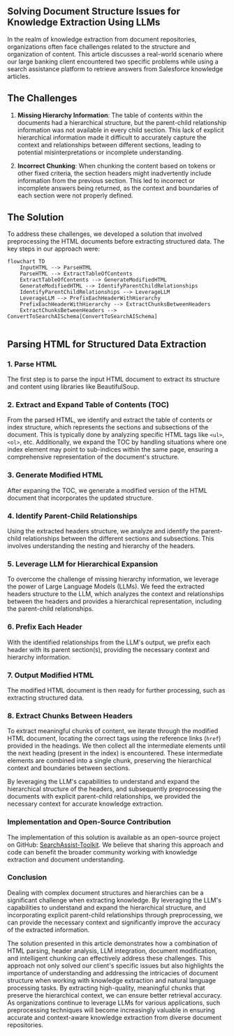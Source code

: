 ## Solving Document Structure Issues for Knowledge Extraction Using LLMs

In the realm of knowledge extraction from document repositories, organizations often face challenges related to the structure and organization of content. This article discusses a real-world scenario where our large banking client encountered two specific problems while using a search assistance platform to retrieve answers from Salesforce knowledge articles.

## The Challenges

1. **Missing Hierarchy Information**: The table of contents within the documents had a hierarchical structure, but the parent-child relationship information was not available in every child section. This lack of explicit hierarchical information made it difficult to accurately capture the context and relationships between different sections, leading to potential misinterpretations or incomplete understanding.

2. **Incorrect Chunking**: When chunking the content based on tokens or other fixed criteria, the section headers might inadvertently include information from the previous section. This led to incorrect or incomplete answers being returned, as the context and boundaries of each section were not properly defined.

## The Solution

To address these challenges, we developed a solution that involved preprocessing the HTML documents before extracting structured data. The key steps in our approach were:

```mermaid
flowchart TD
    InputHTML --> ParseHTML
    ParseHTML --> ExtractTableOfContents
    ExtractTableOfContents --> GenerateModifiedHTML
    GenerateModifiedHTML --> IdentifyParentChildRelationships
    IdentifyParentChildRelationships --> LeverageLLM
    LeverageLLM --> PrefixEachHeaderWithHierarchy
    PrefixEachHeaderWithHierarchy --> ExtractChunksBetweenHeaders
    ExtractChunksBetweenHeaders --> ConvertToSearchAISchema[ConvertToSearchAISchema]
    
```

## Parsing HTML for Structured Data Extraction

### **1. Parse HTML**
The first step is to parse the input HTML document to extract its structure and content using libraries like BeautifulSoup.

### **2. Extract and Expand Table of Contents (TOC)**
From the parsed HTML, we identify and extract the table of contents or index structure, which represents the sections and subsections of the document. This is typically done by analyzing specific HTML tags like `<ul>`, `<ol>`, etc. Additionally, we expand the TOC by handling situations where one index element may point to sub-indices within the same page, ensuring a comprehensive representation of the document's structure.

### **3. Generate Modified HTML**
After expaning the TOC, we generate a modified version of the HTML document that incorporates the updated structure.

### **4. Identify Parent-Child Relationships**
Using the extracted headers structure, we analyze and identify the parent-child relationships between the different sections and subsections. This involves understanding the nesting and hierarchy of the headers.

### **5. Leverage LLM for Hierarchical Expansion**
To overcome the challenge of missing hierarchy information, we leverage the power of Large Language Models (LLMs). We feed the extracted headers structure to the LLM, which analyzes the context and relationships between the headers and provides a hierarchical representation, including the parent-child relationships.

### **6. Prefix Each Header**
With the identified relationships from the LLM's output, we prefix each header with its parent section(s), providing the necessary context and hierarchy information.

### **7. Output Modified HTML**
The modified HTML document is then ready for further processing, such as extracting structured data.

### **8. Extract Chunks Between Headers**
To extract meaningful chunks of content, we iterate through the modified HTML document, locating the correct tags using the reference links (`href`) provided in the headings. We then collect all the intermediate elements until the next heading (present in the index) is encountered. These intermediate elements are combined into a single chunk, preserving the hierarchical context and boundaries between sections.

By leveraging the LLM's capabilities to understand and expand the hierarchical structure of the headers, and subsequently preprocessing the documents with explicit parent-child relationships, we provided the necessary context for accurate knowledge extraction.

### Implementation and Open-Source Contribution
The implementation of this solution is available as an open-source project on GitHub: [SearchAssist-Toolkit](https://github.com/username/SearchAssist-Toolkit). We believe that sharing this approach and code can benefit the broader community working with knowledge extraction and document understanding.

### Conclusion
Dealing with complex document structures and hierarchies can be a significant challenge when extracting knowledge. By leveraging the LLM's capabilities to understand and expand the hierarchical structure, and incorporating explicit parent-child relationships through preprocessing, we can provide the necessary context and significantly improve the accuracy of the extracted information. 

The solution presented in this article demonstrates how a combination of HTML parsing, header analysis, LLM integration, document modification, and intelligent chunking can effectively address these challenges. This approach not only solved our client's specific issues but also highlights the importance of understanding and addressing the intricacies of document structure when working with knowledge extraction and natural language processing tasks. By extracting high-quality, meaningful chunks that preserve the hierarchical context, we can ensure better retrieval accuracy. As organizations continue to leverage LLMs for various applications, such preprocessing techniques will become increasingly valuable in ensuring accurate and context-aware knowledge extraction from diverse document repositories.

